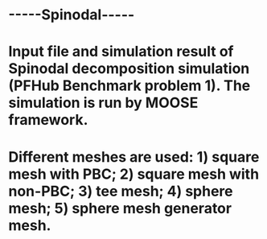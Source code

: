 # -----Spinodal-----

# Input file and simulation result of Spinodal decomposition simulation (PFHub Benchmark problem 1). The simulation is run by MOOSE framework.

# Different meshes are used: 1) square mesh with PBC; 2) square mesh with non-PBC; 3) tee mesh; 4) sphere mesh; 5) sphere mesh generator mesh.
